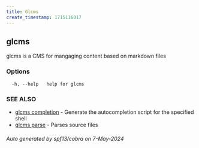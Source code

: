 ```yaml
---
title: Glcms
create_timestamp: 1715116017
---
```

## glcms

glcms is a CMS for mangaging content based on markdown files

### Options

```
  -h, --help   help for glcms
```

### SEE ALSO

* [glcms completion]()	 - Generate the autocompletion script for the specified shell
* [glcms parse]()	 - Parses source files

###### Auto generated by spf13/cobra on 7-May-2024
